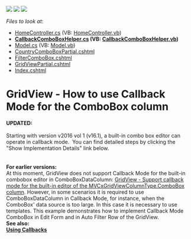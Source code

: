 <!-- default badges list -->
![](https://img.shields.io/endpoint?url=https://codecentral.devexpress.com/api/v1/VersionRange/128550871/13.1.8%2B)
[![](https://img.shields.io/badge/Open_in_DevExpress_Support_Center-FF7200?style=flat-square&logo=DevExpress&logoColor=white)](https://supportcenter.devexpress.com/ticket/details/E4976)
[![](https://img.shields.io/badge/📖_How_to_use_DevExpress_Examples-e9f6fc?style=flat-square)](https://docs.devexpress.com/GeneralInformation/403183)
<!-- default badges end -->
<!-- default file list -->
*Files to look at*:

* [HomeController.cs](./CS/Controllers/HomeController.cs) (VB: [HomeController.vb](./VB/Controllers/HomeController.vb))
* **[CallbackComboBoxHelper.cs](./CS/Helpers/CallbackComboBoxHelper.cs) (VB: [CallbackComboBoxHelper.vb](./VB/Helpers/CallbackComboBoxHelper.vb))**
* [Model.cs](./CS/Models/Model.cs) (VB: [Model.vb](./VB/Models/Model.vb))
* [CountryComboBoxPartial.cshtml](./CS/Views/Home/CountryComboBoxPartial.cshtml)
* [FilterComboBox.cshtml](./CS/Views/Home/FilterComboBox.cshtml)
* [GridViewPartial.cshtml](./CS/Views/Home/GridViewPartial.cshtml)
* [Index.cshtml](./CS/Views/Home/Index.cshtml)
<!-- default file list end -->
# GridView - How to use Callback Mode for the ComboBox column


<p><strong>UPDATED:<br></strong><br>Starting with version v2016 vol 1 (v16.1), a built-in combo box editor can operate in callback mode.  You can find detailed steps by clicking the "Show Implementation Details" link below.<br><br><br><strong>For earlier versions:</strong><br>At this moment, GridView does not support Callback Mode for the built-in combobox editor in ComboBoxDataColumn: <a href="https://www.devexpress.com/Support/Center/p/S170130">GridView - Support callback mode for the built-in editor of the MVCxGridViewColumnType.ComboBox column</a>. However, in some scenarios it is required to use ComboBoxDataColumn in Callback Mode, for instance, when the ComboBox' data source is too large. In this case it is necessary to use templates. This example demonstrates how to implement Callback Mode ComboBox in Edit Form and in Auto Filter Row of the GridView. <br> <strong>See also:<br> </strong><a href="http://documentation.devexpress.com/#AspNet/CustomDocument9052"><strong>Using Callbacks</strong></a><strong><br> </strong></p>

<br/>


